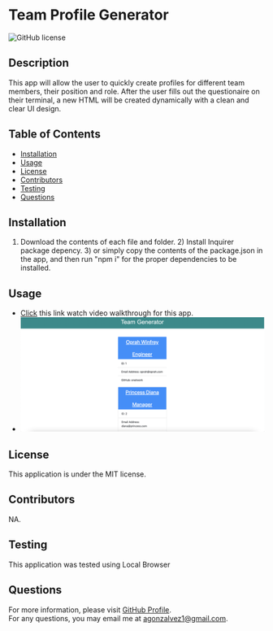 # Team Profile Generator

![GitHub license](https://img.shields.io/badge/license-MIT-blue.svg)  
## Description
This app will allow the user to quickly create profiles for different team members, their position and role. After the user fills out the questionaire on their terminal, a new HTML will be created dynamically with a clean and clear UI design.
## Table of Contents 
- [Installation](#installation)
- [Usage](#usage)
- [License](#license)
- [Contributors](#contributors)
- [Testing](#test)
- [Questions](#questions)
## Installation
1) Download the contents of each file and folder. 2) Install Inquirer package depency. 3) or simply copy the contents of the package.json in the app, and then run "npm i" for the proper dependencies to be installed.
## Usage
- [Click](https://drive.google.com/file/d/11PajUS_RKGp2vCGpsWRkz2z6UrcOxdLL/view) this link watch video walkthrough for this app. 
- ![Screenshot](assets/team-profile-generator-screenshot.png)
## License
This application is under the MIT license.  
## Contributors
NA.
## Testing
This application was tested using Local Browser
## Questions
For more information, please visit [GitHub Profile](https://github.com/agonzalvez/).  
For any questions, you may email me at agonzalvez1@gmail.com.